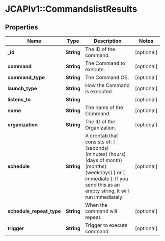 # JCAPIv1::CommandslistResults

## Properties
Name | Type | Description | Notes
------------ | ------------- | ------------- | -------------
**_id** | **String** | The ID of the command. | [optional] 
**command** | **String** | The Command to execute. | [optional] 
**command_type** | **String** | The Command OS. | [optional] 
**launch_type** | **String** | How the Command is executed. | [optional] 
**listens_to** | **String** |  | [optional] 
**name** | **String** | The name of the Command. | [optional] 
**organization** | **String** | The ID of the Organization. | [optional] 
**schedule** | **String** | A crontab that consists of: [ (seconds) (minutes) (hours) (days of month) (months) (weekdays) ] or [ immediate ]. If you send this as an empty string, it will run immediately.  | [optional] 
**schedule_repeat_type** | **String** | When the command will repeat. | [optional] 
**trigger** | **String** | Trigger to execute command. | [optional] 


